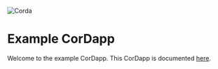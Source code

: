 ![Corda](https://www.corda.net/wp-content/uploads/2016/11/fg005_corda_b.png)

# Example CorDapp

Welcome to the example CorDapp. This CorDapp is documented [here](http://docs.corda.net/tutorial-cordapp.html).
